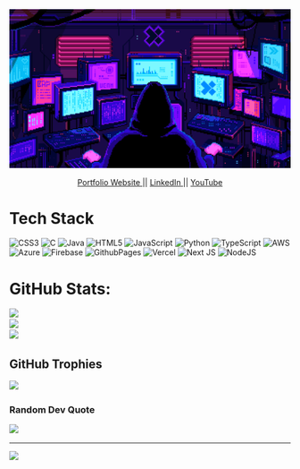 <img src = "https://github.com/shainelomenario/shainelomenario/blob/main/git-banner2.gif" width = "1700" alt = "repo-banner">

<p align = "center">
  <a href = "https://shainelomenario.github.io/landing-page/" target = "_blank"> Portfolio Website </a>  ||
  <a href = "https://www.linkedin.com/in/shaine-lomenario-955168216/" target = "_blank"> LinkedIn </a>  ||
  <a href = "https://www.youtube.com/@LomeTech-os8oc" target = "_blank"> YouTube </a>
</p>



# Tech Stack
![CSS3](https://img.shields.io/badge/css3-%231572B6.svg?style=for-the-badge&logo=css3&logoColor=white) ![C](https://img.shields.io/badge/c-%2300599C.svg?style=for-the-badge&logo=c&logoColor=white) ![Java](https://img.shields.io/badge/java-%23ED8B00.svg?style=for-the-badge&logo=openjdk&logoColor=white) ![HTML5](https://img.shields.io/badge/html5-%23E34F26.svg?style=for-the-badge&logo=html5&logoColor=white) ![JavaScript](https://img.shields.io/badge/javascript-%23323330.svg?style=for-the-badge&logo=javascript&logoColor=%23F7DF1E) ![Python](https://img.shields.io/badge/python-3670A0?style=for-the-badge&logo=python&logoColor=ffdd54) ![TypeScript](https://img.shields.io/badge/typescript-%23007ACC.svg?style=for-the-badge&logo=typescript&logoColor=white) ![AWS](https://img.shields.io/badge/AWS-%23FF9900.svg?style=for-the-badge&logo=amazon-aws&logoColor=white) ![Azure](https://img.shields.io/badge/azure-%230072C6.svg?style=for-the-badge&logo=microsoftazure&logoColor=white) ![Firebase](https://img.shields.io/badge/firebase-%23039BE5.svg?style=for-the-badge&logo=firebase) ![GithubPages](https://img.shields.io/badge/github%20pages-121013?style=for-the-badge&logo=github&logoColor=white) ![Vercel](https://img.shields.io/badge/vercel-%23000000.svg?style=for-the-badge&logo=vercel&logoColor=white) ![Next JS](https://img.shields.io/badge/Next-black?style=for-the-badge&logo=next.js&logoColor=white) ![NodeJS](https://img.shields.io/badge/node.js-6DA55F?style=for-the-badge&logo=node.js&logoColor=white)
# GitHub Stats:
![](https://github-readme-stats.vercel.app/api?username=shainelomenario&theme=neon&hide_border=true&include_all_commits=true&count_private=false)<br/>
![](https://github-readme-streak-stats.herokuapp.com/?user=shainelomenario&theme=neon&hide_border=true)<br/>
![](https://github-readme-stats.vercel.app/api/top-langs/?username=shainelomenario&theme=neon&hide_border=true&include_all_commits=true&count_private=false&layout=compact)
  

## GitHub Trophies
![](https://github-profile-trophy.vercel.app/?username=shainelomenario&theme=radical&no-frame=false&no-bg=true&margin-w=4)

### Random Dev Quote
![](https://quotes-github-readme.vercel.app/api?type=horizontal&theme=radical)

---
[![](https://visitcount.itsvg.in/api?id=shainelomenario&icon=1&color=0)](https://visitcount.itsvg.in)


